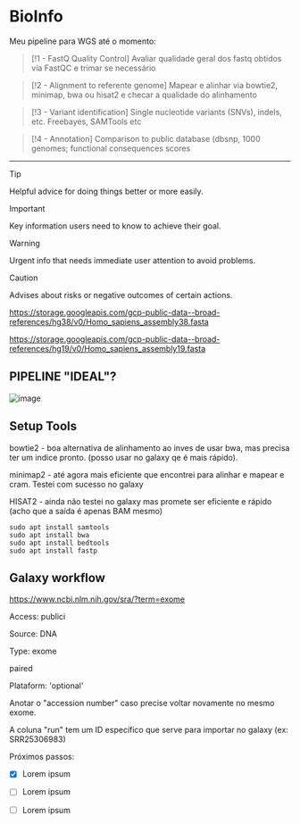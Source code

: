 # BioInfo

Meu pipeline para WGS até o momento:

> [!1 - FastQ Quality Control]
> Avaliar qualidade geral dos fastq obtidos via FastQC e trimar se necessário

> [!2 - Alignment to referente genome]
> Mapear e alinhar via bowtie2, minimap, bwa ou hisat2 e checar a qualidade do alinhamento

> [!3 - Variant identification]
> Single nucleotide variants (SNVs), indels, etc. Freebayes, SAMTools etc

> [!4 - Annotation]
> Comparison to public database (dbsnp, 1000 genomes; functional consequences scores

---




> [!TIP]
> Helpful advice for doing things better or more easily.

> [!IMPORTANT]
> Key information users need to know to achieve their goal.

> [!WARNING]
> Urgent info that needs immediate user attention to avoid problems.

> [!CAUTION]
> Advises about risks or negative outcomes of certain actions.


https://storage.googleapis.com/gcp-public-data--broad-references/hg38/v0/Homo_sapiens_assembly38.fasta

https://storage.googleapis.com/gcp-public-data--broad-references/hg19/v0/Homo_sapiens_assembly19.fasta 


## PIPELINE "IDEAL"?

![image](https://github.com/vergani/BioInfo/assets/35334365/828623b2-cd79-4064-89e9-3bd3fd9fb0f7)



## Setup Tools

bowtie2 - boa alternativa de alinhamento ao inves de usar bwa, mas precisa ter um indice pronto. (posso usar no galaxy qe é mais rápido).

minimap2 - até agora mais eficiente que encontrei para alinhar e mapear e cram. Testei com sucesso no galaxy

HISAT2 - ainda não testei no galaxy mas promete ser eficiente e rápido (acho que a saída é apenas BAM mesmo)

    sudo apt install samtools
    sudo apt install bwa
    sudo apt install bedtools
    sudo apt install fastp 


## Galaxy workflow

https://www.ncbi.nlm.nih.gov/sra/?term=exome

Access: publici

Source: DNA

Type: exome

paired

Plataform: 'optional'

Anotar o "accession number" caso precise voltar novamente no mesmo exome.

A coluna "run" tem um ID específico que serve para importar no galaxy (ex: SRR25306983)


Próximos passos:
- [x] Lorem ipsum
- [ ] Lorem ipsum
- [ ] Lorem ipsum


